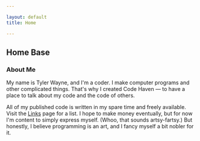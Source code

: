 ```yaml
---

layout: default
title: Home

---
```


## Home Base

### About Me

My name is Tyler Wayne, and I'm a coder. I make computer programs and other complicated things. That's why I created Code Haven — to have a place to talk about my code and the code of others.

All of my published code is written in my spare time and freely available. Visit the [Links] page for a list. I hope to make money eventually, but for now I'm content to simply express myself. (Whoo, that sounds artsy-fartsy.) But honestly, I believe programming is an art, and I fancy myself a bit nobler for it.

[Links]: links.html
